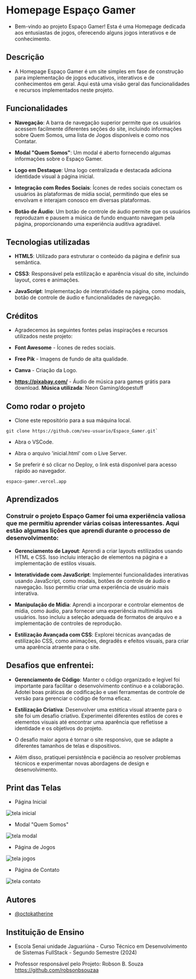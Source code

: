 # Homepage Espaço Gamer

- Bem-vindo ao projeto Espaço Gamer! Esta é uma Homepage dedicada aos entusiastas de jogos, oferecendo alguns jogos interativos e de conhecimento.

## Descrição

- A Homepage Espaço Gamer é um site simples em fase de construção para implementação de jogos educativos, interativos e de conhecimentos em geral. Aqui está uma visão geral das funcionalidades e recursos implementados neste projeto.

## Funcionalidades

- **Navegação**: A barra de navegação superior permite que os usuários acessem facilmente diferentes seções do site, incluindo informações sobre Quem Somos, uma lista de Jogos disponíveis e como nos Contatar.

- **Modal "Quem Somos"**: Um modal é aberto fornecendo algumas informações sobre o Espaço Gamer.

- **Logo em Destaque**: Uma logo centralizada e destacada adiciona identidade visual à página inicial.

- **Integração com Redes Sociais**: Ícones de redes sociais conectam os usuários às plataformas de mídia social, permitindo que eles se envolvam e interajam conosco em diversas plataformas.

- **Botão de Áudio**: Um botão de controle de áudio permite que os usuários reproduzam e pausem a música de fundo enquanto navegam pela página, proporcionando uma experiência auditiva agradável.

## Tecnologias utilizadas

- **HTML5**: Utilizado para estruturar o conteúdo da página e definir sua semântica.

- **CSS3**: Responsável pela estilização e aparência visual do site, incluindo layout, cores e animações.

- **JavaScript**: Implementação de interatividade na página, como modais, botão de controle de áudio e funcionalidades de navegação.
## Créditos

- Agradecemos às seguintes fontes pelas inspirações e recursos utilizados neste projeto:

- **Font Awesome** - Ícones de redes sociais.

- **Free Pik** - Imagens de fundo de alta qualidade.

- **Canva** - Criação da Logo.

- **https://pixabay.com/** - Áudio de música para games grátis para download. **Música utilizada**: Neon Gaming/dopestuff

## Como rodar o projeto

- Clone este repositório para a sua máquina local.

```
git clone https://github.com/seu-usuario/Espaco_Gamer.git`
```

- Abra o VSCode.

- Abra o arquivo 'inicial.html' com o Live Server.

- Se preferir é só clicar no Deploy, o link está disponível para acesso rápido ao navegador.

```
espaco-gamer.vercel.app
```
## Aprendizados

### Construir o projeto Espaço Gamer foi uma experiência valiosa que me permitiu aprender várias coisas interessantes. Aqui estão algumas lições que aprendi durante o processo de desenvolvimento:

- **Gerenciamento de Layout**: Aprendi a criar layouts estilizados usando HTML e CSS. Isso incluiu interação de elementos na página e a implementação de estilos visuais.

- **Interatividade com JavaScript**: Implementei funcionalidades interativas usando JavaScript, como modais, botões de controle de áudio e navegação. Isso permitiu criar uma experiência de usuário mais interativa.

- **Manipulação de Mídia**: Aprendi a incorporar e controlar elementos de mídia, como áudio, para fornecer uma experiência multimídia aos usuários. Isso incluiu a seleção adequada de formatos de arquivo e a implementação de controles de reprodução.

- **Estilização Avançada com CSS**: Explorei técnicas avançadas de estilização CSS, como animações, degradês e efeitos visuais, para criar uma aparência atraente para o site.

## Desafios que enfrentei:

- **Gerenciamento de Código**: Manter o código organizado e legível foi importante para facilitar o desenvolvimento contínuo e a colaboração. Adotei boas práticas de codificação e usei ferramentas de controle de versão para gerenciar o código de forma eficaz.

- **Estilização Criativa**: Desenvolver uma estética visual  atraente para o site foi um desafio criativo. Experimentei diferentes estilos de cores e elementos visuais até encontrar uma aparência que refletisse a identidade e os objetivos do projeto.

- O desafio maior agora é tornar o site responsivo, que se adapte a diferentes tamanhos de telas e dispositivos.

-  Além disso, pratiquei persistência e paciência ao resolver problemas técnicos e experimentar novas abordagens de design e desenvolvimento.

## Print das Telas

- Página Inicial

![tela inicial](https://github.com/Carla-coder/Espaco_Gamer/assets/128012862/168e3f1a-31af-4ea1-9c24-07a99f796d8c)

- Modal "Quem Somos"

![tela modal](https://github.com/Carla-coder/Espaco_Gamer/assets/128012862/0d7b3b1e-57e8-4689-945e-9048017a8fcc)

- Página de Jogos

![tela jogos](https://github.com/Carla-coder/Espaco_Gamer/assets/128012862/4682a2c7-e836-4b1e-bc82-41d7d0c72e83)

- Página de Contato

![tela contato](https://github.com/Carla-coder/Espaco_Gamer/assets/128012862/a5e12cb3-6697-4ce5-86ff-dc35f1409296)

## Autores

- [@octokatherine](https://www.github.com/Carla-coder)


## Instituição de Ensino

- Escola Senai unidade Jaguariúna - Curso Técnico em Desenvolvimento de Sistemas FullStack - Segundo Semestre (2024)

- Professor responsável pelo Projeto: Robson B. Souza https://github.com/robsonbsouzaa

